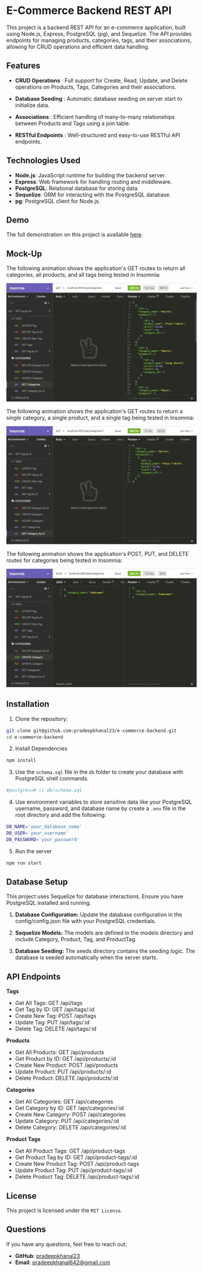 # E-Commerce Backend REST API

This project is a backend REST API for an e-commerce application, built using Node.js, Express, PostgreSQL (pg), and Sequelize. The API provides endpoints for managing products, categories, tags, and their associations, allowing for CRUD operations and efficient data handling.

## Features

- **CRUD Operations** : Full support for Create, Read, Update, and Delete operations on Products, Tags, Categories and their associations.

- **Database Seeding** : Automatic database seeding on server start to initialize data.

- **Associations** : Efficient handling of many-to-many relationships between Products and Tags using a join table.

- **RESTful Endpoints** : Well-structured and easy-to-use RESTful API endpoints.

## Technologies Used

- **Node.js**: JavaScript runtime for building the backend server.
- **Express**: Web framework for handling routing and middleware.
- **PostgreSQL**: Relational database for storing data.
- **Sequelize**: ORM for interacting with the PostgreSQL database.
- **pg**: PostgreSQL client for Node.js.

## Demo

The full demonstration on this project is available [here](https://youtu.be/hg7doYra2u8).

## Mock-Up

The following animation shows the application's GET routes to return all categories, all products, and all tags being tested in Insomnia:

![In Insomnia, the user tests “GET tags,” “GET Categories,” and “GET All Products.”.](./assets/project-demo-01.gif)

The following animation shows the application's GET routes to return a single category, a single product, and a single tag being tested in Insomnia:

![In Insomnia, the user tests “GET tag by id,” “GET Category by ID,” and “GET One Product.”](./assets/project-demo-02.gif)

The following animation shows the application's POST, PUT, and DELETE routes for categories being tested in Insomnia:

![In Insomnia, the user tests “DELETE Category by ID,” “CREATE Category,” and “UPDATE Category.”](./assets/project-demo-03.gif)

## Installation

1. Clone the repository:

```sh
git clone git@github.com:pradeepkhanal23/e-commerce-backend.git
cd e-commerce-backend
```

2. Install Dependencies

```sh
npm install
```

3. Use the `schema.sql` file in the `db` folder to create your database with PostgreSQL shell commands.

```sh
#postgres=# \i db/schema.sql
```

4. Use environment variables to store sensitive data like your PostgreSQL username, password, and database name by create a `.env` file in the root directory and add the following:

```sh
DB_NAME='your_database_name'
DB_USER='your_username'
DB_PASSWORD='your_password'
```

5. Run the server

```sh
npm run start
```

## Database Setup

This project uses Sequelize for database interactions. Ensure you have PostgreSQL installed and running.

1. **Database Configuration:**
   Update the database configuration in the config/config.json file with your PostgreSQL credentials.

2. **Sequelize Models:**
   The models are defined in the models directory and include Category, Product, Tag, and ProductTag.

3. **Database Seeding:**
   The seeds directory contains the seeding logic. The database is seeded automatically when the server starts.

## API Endpoints

**Tags**

- Get All Tags: GET /api/tags
- Get Tag by ID: GET /api/tags/:id
- Create New Tag: POST /api/tags
- Update Tag: PUT /api/tags/:id
- Delete Tag: DELETE /api/tags/:id

**Products**

- Get All Products: GET /api/products
- Get Product by ID: GET /api/products/:id
- Create New Product: POST /api/products
- Update Product: PUT /api/products/:id
- Delete Product: DELETE /api/products/:id

**Categories**

- Get All Categories: GET /api/categories
- Get Category by ID: GET /api/categories/:id
- Create New Category: POST /api/categories
- Update Category: PUT /api/categories/:id
- Delete Category: DELETE /api/categories/:id

**Product Tags**

- Get All Product Tags: GET /api/product-tags
- Get Product Tag by ID: GET /api/product-tags/:id
- Create New Product Tag: POST /api/product-tags
- Update Product Tag: PUT /api/product-tags/:id
- Delete Product Tag: DELETE /api/product-tags/:id

## License

This project is licensed under the `MIT License`.

## Questions

If you have any questions, feel free to reach out:

- **GitHub**: [pradeepkhanal23](https://github.com/pradeepkhanal23)
- **Email**: [pradeepkhanal642@gmail.com](mailto:pradeepkhanal642@gmail.com)
